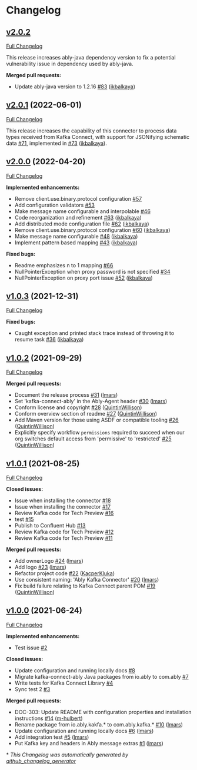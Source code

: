 # Changelog

## [v2.0.2](https://github.com/ably/kafka-connect-ably/tree/v2.0.2)

[Full Changelog](https://github.com/ably/kafka-connect-ably/compare/v2.0.1...v2.0.2)

This release increases ably-java dependency version to fix a potential vulnerability issue in dependency used by ably-java.

**Merged pull requests:**

- Update ably-java version to 1.2.16 [\#83](https://github.com/ably/kafka-connect-ably/pull/83) ([ikbalkaya](https://github.com/ikbalkaya))

## [v2.0.1](https://github.com/ably/kafka-connect-ably/tree/v2.0.1) (2022-06-01)

[Full Changelog](https://github.com/ably/kafka-connect-ably/compare/v2.0.0...v2.0.1)

This release increases the capability of this connector to process data types received from Kafka Connect,
with support for JSONifying schematic data [\#71](https://github.com/ably/kafka-connect-ably/issues/71), implemented in [\#73](https://github.com/ably/kafka-connect-ably/pull/73) ([ikbalkaya](https://github.com/ikbalkaya)).

## [v2.0.0](https://github.com/ably/kafka-connect-ably/tree/v2.0.0) (2022-04-20)

[Full Changelog](https://github.com/ably/kafka-connect-ably/compare/v1.0.3...v2.0.0)

**Implemented enhancements:**

- Remove client.use.binary.protocol configuration  [\#57](https://github.com/ably/kafka-connect-ably/issues/57)
- Add configuration validators [\#53](https://github.com/ably/kafka-connect-ably/issues/53)
- Make message name configurable and interpolable [\#46](https://github.com/ably/kafka-connect-ably/issues/46)
- Code reorganization and refinement [\#63](https://github.com/ably/kafka-connect-ably/pull/63) ([ikbalkaya](https://github.com/ikbalkaya))
- Add distributed mode configuration file [\#62](https://github.com/ably/kafka-connect-ably/pull/62) ([ikbalkaya](https://github.com/ikbalkaya))
- Remove client.use.binary.protocol configuration [\#60](https://github.com/ably/kafka-connect-ably/pull/60) ([ikbalkaya](https://github.com/ikbalkaya))
- Make message name configurable [\#48](https://github.com/ably/kafka-connect-ably/pull/48) ([ikbalkaya](https://github.com/ikbalkaya))
- Implement pattern based mapping [\#43](https://github.com/ably/kafka-connect-ably/pull/43) ([ikbalkaya](https://github.com/ikbalkaya))

**Fixed bugs:**

- Readme emphasizes n to 1 mapping [\#66](https://github.com/ably/kafka-connect-ably/issues/66)
- NullPointerException when proxy password is not specified [\#34](https://github.com/ably/kafka-connect-ably/issues/34)
- NullPointerException on proxy port issue [\#52](https://github.com/ably/kafka-connect-ably/pull/52) ([ikbalkaya](https://github.com/ikbalkaya))

## [v1.0.3](https://github.com/ably/kafka-connect-ably/tree/v1.0.3) (2021-12-31)

[Full Changelog](https://github.com/ably/kafka-connect-ably/compare/v1.0.2...v1.0.3)

**Fixed bugs:**

- Caught exception and printed stack trace instead of throwing it to resume task [\#36](https://github.com/ably/kafka-connect-ably/pull/36) ([ikbalkaya](https://github.com/ikbalkaya))

## [v1.0.2](https://github.com/ably/kafka-connect-ably/tree/v1.0.2) (2021-09-29)

[Full Changelog](https://github.com/ably/kafka-connect-ably/compare/v1.0.1...v1.0.2)

**Merged pull requests:**

- Document the release process [\#31](https://github.com/ably/kafka-connect-ably/pull/31) ([lmars](https://github.com/lmars))
- Set 'kafka-connect-ably' in the Ably-Agent header [\#30](https://github.com/ably/kafka-connect-ably/pull/30) ([lmars](https://github.com/lmars))
- Conform license and copyright [\#28](https://github.com/ably/kafka-connect-ably/pull/28) ([QuintinWillison](https://github.com/QuintinWillison))
- Conform overview section of readme [\#27](https://github.com/ably/kafka-connect-ably/pull/27) ([QuintinWillison](https://github.com/QuintinWillison))
- Add Maven version for those using ASDF or compatible tooling [\#26](https://github.com/ably/kafka-connect-ably/pull/26) ([QuintinWillison](https://github.com/QuintinWillison))
- Explicitly specify workflow `permissions` required to succeed when our org switches default access from 'permissive' to 'restricted' [\#25](https://github.com/ably/kafka-connect-ably/pull/25) ([QuintinWillison](https://github.com/QuintinWillison))

## [v1.0.1](https://github.com/ably/kafka-connect-ably/tree/v1.0.1) (2021-08-25)

[Full Changelog](https://github.com/ably/kafka-connect-ably/compare/v1.0.0...v1.0.1)

**Closed issues:**

- Issue when installing the connector [\#18](https://github.com/ably/kafka-connect-ably/issues/18)
- Issue when installing the connector [\#17](https://github.com/ably/kafka-connect-ably/issues/17)
- Review Kafka code for Tech Preview [\#16](https://github.com/ably/kafka-connect-ably/issues/16)
- test [\#15](https://github.com/ably/kafka-connect-ably/issues/15)
- Publish to Confluent Hub [\#13](https://github.com/ably/kafka-connect-ably/issues/13)
- Review Kafka code for Tech Preview [\#12](https://github.com/ably/kafka-connect-ably/issues/12)
- Review Kafka code for Tech Preview [\#11](https://github.com/ably/kafka-connect-ably/issues/11)

**Merged pull requests:**

- Add ownerLogo [\#24](https://github.com/ably/kafka-connect-ably/pull/24) ([lmars](https://github.com/lmars))
- Add logo [\#23](https://github.com/ably/kafka-connect-ably/pull/23) ([lmars](https://github.com/lmars))
- Refactor project code [\#22](https://github.com/ably/kafka-connect-ably/pull/22) ([KacperKluka](https://github.com/KacperKluka))
- Use consistent naming: 'Ably Kafka Connector' [\#20](https://github.com/ably/kafka-connect-ably/pull/20) ([lmars](https://github.com/lmars))
- Fix build failure relating to Kafka Connect parent POM [\#19](https://github.com/ably/kafka-connect-ably/pull/19) ([QuintinWillison](https://github.com/QuintinWillison))

## [v1.0.0](https://github.com/ably/kafka-connect-ably/tree/v1.0.0) (2021-06-24)

[Full Changelog](https://github.com/ably/kafka-connect-ably/compare/238dc7d401067a37b7950bce5d29a9a270a9faaa...v1.0.0)

**Implemented enhancements:**

- Test issue [\#2](https://github.com/ably/kafka-connect-ably/issues/2)

**Closed issues:**

- Update configuration and running locally docs [\#8](https://github.com/ably/kafka-connect-ably/issues/8)
- Migrate kafka-connect-ably Java packages from io.ably to com.ably [\#7](https://github.com/ably/kafka-connect-ably/issues/7)
- Write tests for Kafka Connect Library [\#4](https://github.com/ably/kafka-connect-ably/issues/4)
- Sync test 2 [\#3](https://github.com/ably/kafka-connect-ably/issues/3)

**Merged pull requests:**

- DOC-303: Update README with configuration properties and installation instructions [\#14](https://github.com/ably/kafka-connect-ably/pull/14) ([m-hulbert](https://github.com/m-hulbert))
- Rename package from io.ably.kakfa.\* to com.ably.kafka.\* [\#10](https://github.com/ably/kafka-connect-ably/pull/10) ([lmars](https://github.com/lmars))
- Update configuration and running locally docs [\#6](https://github.com/ably/kafka-connect-ably/pull/6) ([lmars](https://github.com/lmars))
- Add integration test [\#5](https://github.com/ably/kafka-connect-ably/pull/5) ([lmars](https://github.com/lmars))
- Put Kafka key and headers in Ably message extras [\#1](https://github.com/ably/kafka-connect-ably/pull/1) ([lmars](https://github.com/lmars))



\* *This Changelog was automatically generated by [github_changelog_generator](https://github.com/github-changelog-generator/github-changelog-generator)*
